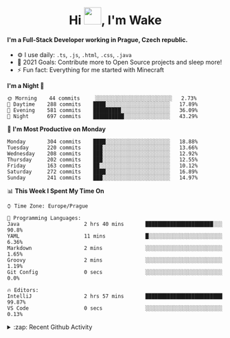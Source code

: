 <h1 align="center">Hi <img src="https://raw.githubusercontent.com/MrWakeCZ/MrWakeCZ/master/Hi.gif" width="40px" />, I'm Wake</h1>

#### I'm a Full-Stack Developer working in Prague, Czech republic.
- ⚙️ I use daily: `.ts`, `.js`, `.html`, `.css`, `.java`
- 🥅 2021 Goals: Contribute more to Open Source projects and sleep more!
- ⚡ Fun fact: Everything for me started with Minecraft

<!--START_SECTION:waka-->
**I'm a Night 🦉** 

```text
🌞 Morning    44 commits     ░░░░░░░░░░░░░░░░░░░░░░░░░   2.73% 
🌆 Daytime    288 commits    ████░░░░░░░░░░░░░░░░░░░░░   17.89% 
🌃 Evening    581 commits    █████████░░░░░░░░░░░░░░░░   36.09% 
🌙 Night      697 commits    ██████████░░░░░░░░░░░░░░░   43.29%

```
📅 **I'm Most Productive on Monday** 

```text
Monday       304 commits    ████░░░░░░░░░░░░░░░░░░░░░   18.88% 
Tuesday      220 commits    ███░░░░░░░░░░░░░░░░░░░░░░   13.66% 
Wednesday    208 commits    ███░░░░░░░░░░░░░░░░░░░░░░   12.92% 
Thursday     202 commits    ███░░░░░░░░░░░░░░░░░░░░░░   12.55% 
Friday       163 commits    ██░░░░░░░░░░░░░░░░░░░░░░░   10.12% 
Saturday     272 commits    ████░░░░░░░░░░░░░░░░░░░░░   16.89% 
Sunday       241 commits    ███░░░░░░░░░░░░░░░░░░░░░░   14.97%

```


📊 **This Week I Spent My Time On** 

```text
⌚︎ Time Zone: Europe/Prague

💬 Programming Languages: 
Java                     2 hrs 40 mins       ██████████████████████░░░   90.8% 
YAML                     11 mins             █░░░░░░░░░░░░░░░░░░░░░░░░   6.36% 
Markdown                 2 mins              ░░░░░░░░░░░░░░░░░░░░░░░░░   1.65% 
Groovy                   2 mins              ░░░░░░░░░░░░░░░░░░░░░░░░░   1.19% 
Git Config               0 secs              ░░░░░░░░░░░░░░░░░░░░░░░░░   0.0%

🔥 Editors: 
IntelliJ                 2 hrs 57 mins       █████████████████████████   99.87% 
VS Code                  0 secs              ░░░░░░░░░░░░░░░░░░░░░░░░░   0.13%

```


<!--END_SECTION:waka-->

<details>
  <summary>:zap: Recent Github Activity</summary>

<!--START_SECTION:activity-->
1. ❌ Closed PR [#15](https://github.com/craftmania-cz/craftmanager/pull/15) in [craftmania-cz/craftmanager](https://github.com/craftmania-cz/craftmanager)
2. 🎉 Merged PR [#11](https://github.com/craftmania-cz/craftapi/pull/11) in [craftmania-cz/craftapi](https://github.com/craftmania-cz/craftapi)
3. 🎉 Merged PR [#89](https://github.com/waked-cz/corgi/pull/89) in [waked-cz/corgi](https://github.com/waked-cz/corgi)
4. 🎉 Merged PR [#2](https://github.com/craftmania-cz/craftcore/pull/2) in [craftmania-cz/craftcore](https://github.com/craftmania-cz/craftcore)
5. 🎉 Merged PR [#7](https://github.com/craftmania-cz/craftlobby/pull/7) in [craftmania-cz/craftlobby](https://github.com/craftmania-cz/craftlobby)
<!--END_SECTION:activity-->

</details>
